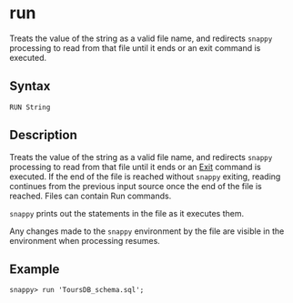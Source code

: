 # run

Treats the value of the string as a valid file name, and redirects `snappy` processing to read from that file until it ends or an exit command is executed.

## Syntax

```no-highlight
RUN String
```

## Description

Treats the value of the string as a valid file name, and redirects `snappy` processing to read from that file until it ends or an [Exit](exit.md) command is executed. If the end of the file is reached without `snappy` exiting, reading continues from the previous input source once the end of the file is reached. Files can contain Run commands.

`snappy` prints out the statements in the file as it executes them.

Any changes made to the `snappy` environment by the file are visible in the environment when processing resumes.

## Example

```no-highlight
snappy> run 'ToursDB_schema.sql';
```


